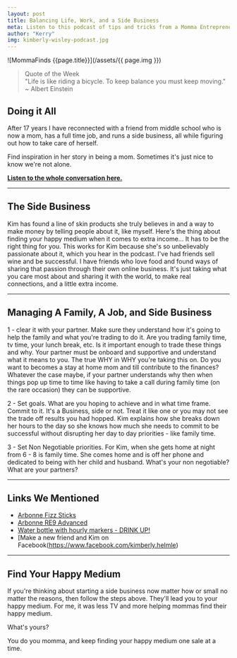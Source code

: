 ```yaml
---
layout: post
title: Balancing Life, Work, and a Side Business
meta: Listen to this podcast of tips and tricks from a Momma Entrepreneur
author: "Kerry"
img: kimberly-wisley-podcast.jpg
---
```


![MommaFinds {{page.title}}](/assets/{{ page.img }})

> Quote of the Week <br> "Life is like riding a bicycle. To keep balance you must keep moving." <br>~ Albert Einstein

## Doing it All

After 17 years I have reconnected with a friend from middle school who is now a mom, has a full time job, and runs a side business, all while figuring out how to take care of herself.

Find inspiration in her story in being a mom. Sometimes it's just nice to know we're not alone.

**[Listen to the whole conversation here.](https://anchor.fm/kerry-guard/episodes/Find-Your-Happy-Medium-in-Balancing-Life--Work--and-Your-Passion-Projects-e59ulv)**

---

## The Side Business

Kim has found a line of skin products she truly believes in and a way to make money by telling people about it, like myself. Here's the thing about finding your happy medium when it comes to extra income... It has to be the right thing for you. This works for Kim because she's so unbelievably passionate about it, which you hear in the podcast. I've had friends sell wine and be successful. I have friends who love food and found ways of sharing that passion through their own online business. It's just taking what you care most about and sharing it with the world, to make real connections, and a little extra income.

---

## Managing A Family, A Job, and Side Business

1 - clear it with your partner. Make sure they understand how it's going to help the family and what you're trading to do it. Are you trading family time, tv time, your lunch break, etc. Is it important enough to trade these things and why. Your partner must be onboard and supportive and understand what it means to you. The true WHY in WHY you're taking this on. Do you want to becomes a stay at home mom and till contribute to the finances? Whatever the case maybe, if your partner understands why then when things pop up time to time like having to take a call during family time (on the rare occasion) they can be supportive.

2 - Set goals. What are you hoping to achieve and in what time frame. Commit to it. It's a Business, side or not. Treat it like one or you may not see the trade off results you had hopped. Kim explains how she breaks down her hours to the day so she knows how much she needs to commit to be successful without disrupting her day to day priorities - like family time.

3 - Set Non Negotiable priorities. For Kim, when she gets home at night from 6 - 8 is family time. She comes home and is off her phone and dedicated to being with her child and husband. What's your non negotiable? What are your partners?

---

## Links We Mentioned

+ [Arbonne Fizz Sticks](https://www.arbonne.com/Pws/homeoffice/store/AMUS/product/Energy-Fizz-Sticks-Citrus-2077,8007,272.aspx)
+ [Arbonne RE9 Advanced](https://www.arbonne.com/Pws/homeoffice/store/AMUS/product/RE9-Advanced-Set-818,11161,199.aspx)
+ [Water bottle with hourly markers - DRINK UP!]()
+ [Make a new friend and Kim on Facebook(https://www.facebook.com/kimberly.helmle)

---

## Find Your Happy Medium

If you're thinking about starting a side business now matter how or small no matter the reasons, then follow the steps above. They'll lead you to your happy medium. For me, it was less TV and more helping mommas find their happy medium.

What's yours? 

You do you momma, and keep finding your happy medium one sale at a time.

